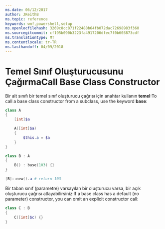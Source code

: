 ```yaml
---
ms.date: 06/12/2017
author: JKeithB
ms.topic: reference
keywords: wmf,powershell,setup
ms.openlocfilehash: 3269c8cc871f22488b64fb072dac72698983f360
ms.sourcegitcommit: cf195b090b3223fa4917206dfec7f0b603873cdf
ms.translationtype: MT
ms.contentlocale: tr-TR
ms.lasthandoff: 04/09/2018
---
```

# <a name="call-base-class-constructor"></a><span data-ttu-id="a7e58-102">Temel Sınıf Oluşturucusunu Çağırma</span><span class="sxs-lookup"><span data-stu-id="a7e58-102">Call Base Class Constructor</span></span>

<span data-ttu-id="a7e58-103">Bir alt sınıfı bir temel sınıf oluşturucu çağrısı için anahtar kullanın **temel**:</span><span class="sxs-lookup"><span data-stu-id="a7e58-103">To call a base class constructor from a subclass, use the keyword **base**:</span></span>

```powershell
class A
{
    [int]$a

    A([int]$a)
    {
        $this.a = $a
    }
}

class B : A
{
    B() : base(103) {}
}

[B]::new().a # return 103
```

<span data-ttu-id="a7e58-104">Bir taban sınıf (parametre) varsayılan bir oluşturucu varsa, bir açık oluşturucu çağrısı atlayabilirsiniz:</span><span class="sxs-lookup"><span data-stu-id="a7e58-104">If a base class has a default (no parameter) constructor, you can omit an explicit constructor call:</span></span>

```powershell
class C : B
{
    C([int]$c) {}
}
```